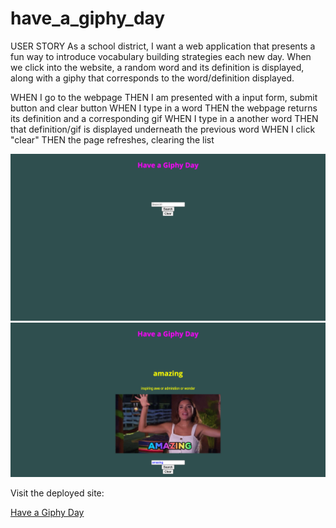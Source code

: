 # have_a_giphy_day

USER STORY
As a school district, I want a web application that presents a fun way to introduce vocabulary building strategies each new day. When we click into the website, a random word and its definition is displayed, along with a giphy that corresponds to the word/definition displayed.

WHEN I go to the webpage
THEN I am presented with a input form, submit button and clear button
WHEN I type in a word
THEN the webpage returns its definition and a corresponding gif
WHEN I type in a another word
THEN that definition/gif is displayed underneath the previous word
WHEN I click "clear"
THEN the page refreshes, clearing the list

![EXAMPLE](./images/screenshot1.png)
![EXAMPLE](./images/screenshot2.png)

Visit the deployed site:

[Have a Giphy Day](https://joshuamaney.github.io/have_a_giphy_day/)
